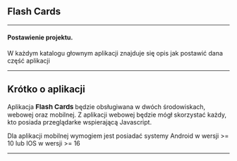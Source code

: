 ## Flash Cards

______________________________________________

#### Postawienie projektu.

W każdym katalogu głownym aplikacji znajduje się opis jak postawić dana część aplikacji


______________________________________________

## Krótko o aplikacji

Aplikacja <span style="font-size: 15px; font-weight: bold;"> Flash Cards </span>
będzie obsługiwana w dwóch środowiskach, webowej oraz mobilnej.
Z aplikacji webowej będzie mógł skorzystać każdy, kto posiada przeglądarke wspierającą Javascript.

Dla aplikacji mobilnej wymogiem jest posiadać systemy
Android w wersji >= 10 lub
IOS w wersji >= 16
______________________________________________

